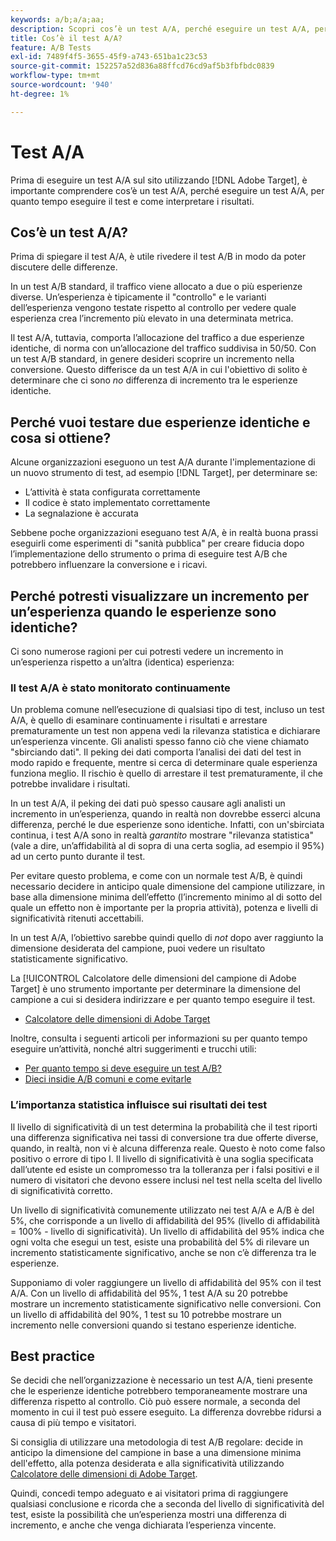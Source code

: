 ```yaml
---
keywords: a/b;a/a;aa;
description: Scopri cos’è un test A/A, perché eseguire un test A/A, per quanto tempo eseguire il test e come interpretare i risultati.
title: Cos’è il test A/A?
feature: A/B Tests
exl-id: 7489f4f5-3655-45f9-a743-651ba1c23c53
source-git-commit: 152257a52d836a88ffcd76cd9af5b3fbfbdc0839
workflow-type: tm+mt
source-wordcount: '940'
ht-degree: 1%

---
```


# Test A/A

Prima di eseguire un test A/A sul sito utilizzando [!DNL Adobe Target], è importante comprendere cos’è un test A/A, perché eseguire un test A/A, per quanto tempo eseguire il test e come interpretare i risultati.

## Cos’è un test A/A?

Prima di spiegare il test A/A, è utile rivedere il test A/B in modo da poter discutere delle differenze.

In un test A/B standard, il traffico viene allocato a due o più esperienze diverse. Un’esperienza è tipicamente il &quot;controllo&quot; e le varianti dell’esperienza vengono testate rispetto al controllo per vedere quale esperienza crea l’incremento più elevato in una determinata metrica.

Il test A/A, tuttavia, comporta l’allocazione del traffico a due esperienze identiche, di norma con un’allocazione del traffico suddivisa in 50/50. Con un test A/B standard, in genere desideri scoprire un incremento nella conversione. Questo differisce da un test A/A in cui l&#39;obiettivo di solito è determinare che ci sono *no* differenza di incremento tra le esperienze identiche.

## Perché vuoi testare due esperienze identiche e cosa si ottiene?

Alcune organizzazioni eseguono un test A/A durante l&#39;implementazione di un nuovo strumento di test, ad esempio [!DNL Target], per determinare se:

* L’attività è stata configurata correttamente
* Il codice è stato implementato correttamente
* La segnalazione è accurata

Sebbene poche organizzazioni eseguano test A/A, è in realtà buona prassi eseguirli come esperimenti di &quot;sanità pubblica&quot; per creare fiducia dopo l’implementazione dello strumento o prima di eseguire test A/B che potrebbero influenzare la conversione e i ricavi.

## Perché potresti visualizzare un incremento per un’esperienza quando le esperienze sono identiche?

Ci sono numerose ragioni per cui potresti vedere un incremento in un’esperienza rispetto a un’altra (identica) esperienza:

### Il test A/A è stato monitorato continuamente

Un problema comune nell’esecuzione di qualsiasi tipo di test, incluso un test A/A, è quello di esaminare continuamente i risultati e arrestare prematuramente un test non appena vedi la rilevanza statistica e dichiarare un’esperienza vincente. Gli analisti spesso fanno ciò che viene chiamato &quot;sbirciando dati&quot;. Il peking dei dati comporta l’analisi dei dati del test in modo rapido e frequente, mentre si cerca di determinare quale esperienza funziona meglio. Il rischio è quello di arrestare il test prematuramente, il che potrebbe invalidare i risultati.

In un test A/A, il peking dei dati può spesso causare agli analisti un incremento in un’esperienza, quando in realtà non dovrebbe esserci alcuna differenza, perché le due esperienze sono identiche. Infatti, con un&#39;sbirciata continua, i test A/A sono in realtà _garantito_ mostrare &quot;rilevanza statistica&quot; (vale a dire, un’affidabilità al di sopra di una certa soglia, ad esempio il 95%) ad un certo punto durante il test.

Per evitare questo problema, e come con un normale test A/B, è quindi necessario decidere in anticipo quale dimensione del campione utilizzare, in base alla dimensione minima dell’effetto (l’incremento minimo al di sotto del quale un effetto non è importante per la propria attività), potenza e livelli di significatività ritenuti accettabili.

In un test A/A, l’obiettivo sarebbe quindi quello di *not* dopo aver raggiunto la dimensione desiderata del campione, puoi vedere un risultato statisticamente significativo.

La [!UICONTROL Calcolatore delle dimensioni del campione di Adobe Target] è uno strumento importante per determinare la dimensione del campione a cui si desidera indirizzare e per quanto tempo eseguire il test.

* [Calcolatore delle dimensioni di Adobe Target](/help/main/c-activities/t-test-ab/sample-size-determination.md#section_6B8725BD704C4AFE939EF2A6B6E834E6)

Inoltre, consulta i seguenti articoli per informazioni su per quanto tempo eseguire un’attività, nonché altri suggerimenti e trucchi utili:

* [Per quanto tempo si deve eseguire un test A/B?](/help/main/c-activities/t-test-ab/sample-size-determination.md)
* [Dieci insidie A/B comuni e come evitarle](/help/main/c-activities/t-test-ab/common-ab-testing-pitfalls.md)

### L’importanza statistica influisce sui risultati dei test

Il livello di significatività di un test determina la probabilità che il test riporti una differenza significativa nei tassi di conversione tra due offerte diverse, quando, in realtà, non vi è alcuna differenza reale. Questo è noto come falso positivo o errore di tipo I. Il livello di significatività è una soglia specificata dall’utente ed esiste un compromesso tra la tolleranza per i falsi positivi e il numero di visitatori che devono essere inclusi nel test nella scelta del livello di significatività corretto.

Un livello di significatività comunemente utilizzato nei test A/A e A/B è del 5%, che corrisponde a un livello di affidabilità del 95% (livello di affidabilità = 100% - livello di significatività). Un livello di affidabilità del 95% indica che ogni volta che esegui un test, esiste una probabilità del 5% di rilevare un incremento statisticamente significativo, anche se non c’è differenza tra le esperienze.

Supponiamo di voler raggiungere un livello di affidabilità del 95% con il test A/A. Con un livello di affidabilità del 95%, 1 test A/A su 20 potrebbe mostrare un incremento statisticamente significativo nelle conversioni. Con un livello di affidabilità del 90%, 1 test su 10 potrebbe mostrare un incremento nelle conversioni quando si testano esperienze identiche.

## Best practice

Se decidi che nell’organizzazione è necessario un test A/A, tieni presente che le esperienze identiche potrebbero temporaneamente mostrare una differenza rispetto al controllo. Ciò può essere normale, a seconda del momento in cui il test può essere eseguito. La differenza dovrebbe ridursi a causa di più tempo e visitatori.

Si consiglia di utilizzare una metodologia di test A/B regolare: decide in anticipo la dimensione del campione in base a una dimensione minima dell&#39;effetto, alla potenza desiderata e alla significatività utilizzando [Calcolatore delle dimensioni di Adobe Target](/help/main/c-activities/t-test-ab/sample-size-determination.md#section_6B8725BD704C4AFE939EF2A6B6E834E6).

Quindi, concedi tempo adeguato e ai visitatori prima di raggiungere qualsiasi conclusione e ricorda che a seconda del livello di significatività del test, esiste la possibilità che un’esperienza mostri una differenza di incremento, e anche che venga dichiarata l’esperienza vincente.
